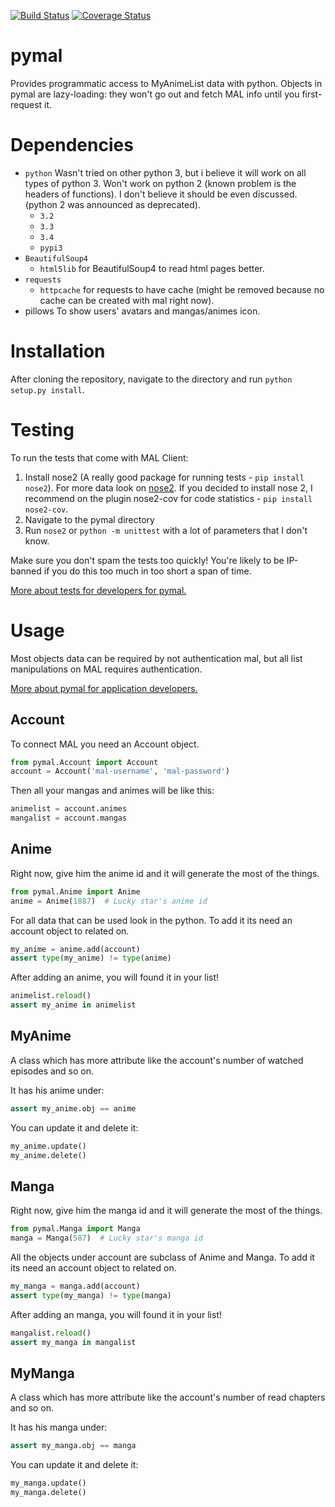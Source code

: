 [![Build Status](https://travis-ci.org/tomerghelber/pymal.svg)](https://travis-ci.org/tomerghelber/pymal)
[![Coverage Status](https://coveralls.io/repos/tomerghelber/pymal/badge.png)](https://coveralls.io/r/tomerghelber/pymal)

pymal
==========
Provides programmatic access to MyAnimeList data with python.
Objects in pymal are lazy-loading: they won't go out and fetch MAL info until you first-request it.

Dependencies
===========
* `python`
Wasn't tried on other python 3, but i believe it will work on all types of python 3.
Won't work on python 2 (known problem is the headers of functions).
I don't believe it should be even discussed. (python 2 was announced as deprecated).
    * `3.2`
    * `3.3`
    * `3.4`
    * `pypi3`
* `BeautifulSoup4`
    * `html5lib` for BeautifulSoup4 to read html pages better.
* `requests`
    * `httpcache` for requests to have cache (might be removed because no cache can be created with mal right now).
* pillows
To show users' avatars and mangas/animes icon.

Installation
============
After cloning the repository, navigate to the directory and run `python setup.py install`.

Testing
=======
To run the tests that come with MAL Client:
1. Install nose2 (A really good package for running tests - `pip install nose2`). For more data look on [nose2](https://github.com/nose-devs/nose2 "nose2").
  If you decided to install nose 2, I recommend on the plugin nose2-cov for code statistics - `pip install nose2-cov`.
2. Navigate to the pymal directory
3. Run `nose2` or `python -m unittest` with a lot of parameters that I don't know.

Make sure you don't spam the tests too quickly! You're likely to be IP-banned if you do this too much in too short a span of time.

[More about tests for developers for pymal.](/tests/readme.md "pymal tests readme")

Usage
=====
Most objects data can be required by not authentication mal, but all list manipulations on MAL requires authentication.

[More about pymal for application developers.](/pymal/readme.md "pymal objects readme")

Account
------
To connect MAL you need an Account object.

``` python
from pymal.Account import Account
account = Account('mal-username', 'mal-password')
```

Then all your mangas and animes will be like this:

``` python
animelist = account.animes
mangalist = account.mangas
```

Anime
-----
Right now, give him the anime id and it will generate the most of the things.

``` python
from pymal.Anime import Anime
anime = Anime(1887)  # Lucky star's anime id
```

For all data that can be used look in the python.
To add it its need an account object to related on.

``` python
my_anime = anime.add(account)
assert type(my_anime) != type(anime)
```

After adding an anime, you will found it in your list!

``` python
animelist.reload()
assert my_anime in animelist
```

MyAnime
-------
A class which has more attribute like the account's number of watched episodes and so on.

It has his anime under:
``` python
assert my_anime.obj == anime
```

You can update it and delete it:
``` python
my_anime.update()
my_anime.delete()
```

Manga
-----
Right now, give him the manga id and it will generate the most of the things.

``` python
from pymal.Manga import Manga
manga = Manga(587)  # Lucky star's manga id
```

All the objects under account are subclass of Anime and Manga.
To add it its need an account object to related on.

``` python
my_manga = manga.add(account)
assert type(my_manga) != type(manga)
```

After adding an manga, you will found it in your list!

``` python
mangalist.reload()
assert my_manga in mangalist
```

MyManga
-------
A class which has more attribute like the account's number of read chapters and so on.

It has his manga under:
``` python
assert my_manga.obj == manga
```

You can update it and delete it:
``` python
my_manga.update()
my_manga.delete()
```